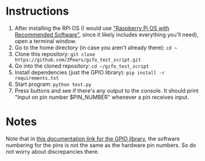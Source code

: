 # Instructions

1. After installing the RPi OS (I would use ["Raspberry Pi OS with Recommended Software"](https://www.raspberrypi.com/software/operating-systems/), since it likely includes everything you'll need), open a terminal window.
2. Go to the home directory (in case you aren't already there): `cd ~`
3. Clone this repository: `git clone https://github.com/ZPears/gifo_test_script.git`
4. Go into the cloned repository: `cd ~/gifo_test_script`
5. Install dependencies (just the GPIO library): `pip install -r requirements.txt`
6. Start program: `python test.py`
7. Press buttons and see if there's any output to the console. It should print "Input on pin number $PIN_NUMBER" whenever a pin receives input.

# Notes

Note that in [this documentation link for the GPIO library](https://gpiozero.readthedocs.io/en/stable/recipes.html#pin-numbering), the software numbering for the pins is not the same as the hardware pin numbers. So do not worry about discrepancies there.
